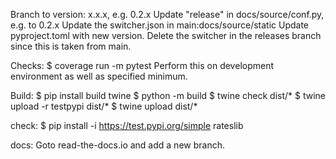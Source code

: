 
Branch to version: x.x.x, e.g. 0.2.x
Update "release" in docs/source/conf.py, e.g. to 0.2.x
Update the switcher.json in main:docs/source/static
Update pyproject.toml with new version.
Delete the switcher in the releases branch since this is taken from main.

Checks:
$ coverage run -m pytest
Perform this on development environment as well as specified minimum.

Build:
$ pip install build twine
$ python -m build
$ twine check dist/*
$ twine upload -r testpypi dist/*
$ twine upload dist/*

check:
$ pip install -i https://test.pypi.org/simple rateslib

docs:
Goto read-the-docs.io and add a new branch.